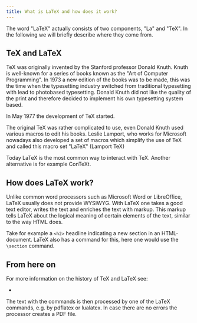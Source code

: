 ```yaml
---
title: What is LaTeX and how does it work?
---
```


The word "LaTeX" actually consists of two components, "La" and "TeX". In the following we will briefly describe where they come from.

## TeX and LaTeX

TeX was originally invented by the Stanford professor Donald Knuth. Knuth is well-known for a series of books known as the "Art of Computer Programming". In 1973 a new edition of the books was to be made, this was the time when the typesetting industry switched from traditional typesetting with lead to photobased typesetting. Donald Knuth did not like the quality of the print and therefore decided to implement his own typesetting system based.

In May 1977 the development of TeX started.

The original TeX was rather complicated to use, even Donald Knuth used various macros to edit his books. Leslie Lamport, who works for Microsoft nowadays also developed a set of macros which simplify the use of TeX and called this macro set "LaTeX" (Lamport TeX) 

Today LaTeX is the most common way to interact with TeX. Another alternative is for example ConTeXt.

## How does LaTeX work?

Unlike common word processors such as Microsoft Word or LibreOffice, LaTeX usually does not provide WYSIWYG. With LaTeX one takes a good text editor, writes the text and enriches the text with markup. This markup tells LaTeX about the logical meaning of certain elements of the text, similar to the way HTML does. 

Take for example a `<h2>` headline indicating a new section in an HTML-document. LaTeX also has a command for this, here one would use the `\section` command. 
  
  
  
## From here on

For more information on the history of TeX and LaTeX see:

* 
  
 The text with the commands is then processed by one of the LaTeX commands, e.g. by pdflatex or lualatex. In case there are no errors the processor creates a PDF file.

